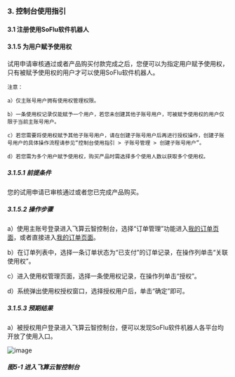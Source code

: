 ### 3. 控制台使用指引

#### 3.1 注册使用SoFlu软件机器人

#### 3.1.5 为用户赋予使用权

试用申请审核通过或者产品购买付款完成之后，您便可以为指定用户赋予使用权，只有被赋予使用权的用户才可以使用SoFlu软件机器人。

```
注意：

a）仅主账号用户拥有使用权管理权限。

b）一条使用权记录仅能赋予一个用户，若您未创建其他子账号用户，可被赋予使用权的用户仅限于当前主账号用户。

c）若您需要将使用权赋予其他子账号用户，请在创建子账号用户后再进行授权操作，创建子账号用户的具体操作流程请参见“控制台使用指引 > 子账号管理 > 创建子账号用户”。

d）若您需为多个用户赋予使用权，购买产品时需选择多个使用人数以获取多个使用权。
```

##### 3.1.5.1 前提条件

您的试用申请已审核通过或者您已完成产品购买。

##### 3.1.5.2 操作步骤

a）使用主账号登录进入飞算云智控制台，选择“订单管理”功能进入[我的订单页面](https://user.feisuanyz.com/orderManage/myOrder)，或者直接进入[我的订单页面](https://user.feisuanyz.com/orderManage/myOrder)。

b）在订单列表中，选择一条订单状态为“已支付”的订单记录，在操作列单击“关联使用权”。

c）进入使用权管理页面，选择一条使用权记录，在操作列单击“授权”。

d）系统弹出使用权授权窗口，选择授权用户后，单击“确定”即可。

##### 3.1.5.3 预期结果

a）被授权用户登录进入飞算云智控制台，便可以发现SoFlu软件机器人各平台均开放了使用入口。

![image](https://user-images.githubusercontent.com/79617492/195285740-fcf0c00b-3306-4eb9-8884-c2b3aac4458b.png)

##### 图5-1 进入飞算云智控制台
